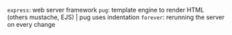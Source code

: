 
`express`: web server framework
`pug`: template engine to render HTML (others mustache, EJS) | pug uses indentation 
`forever`: rerunning the server on every change
